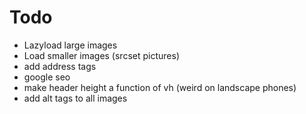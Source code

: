 # Todo
- Lazyload large images
- Load smaller images (srcset pictures)
- add address tags
- google seo
- make header height a function of vh (weird on landscape phones)
- add alt tags to all images
